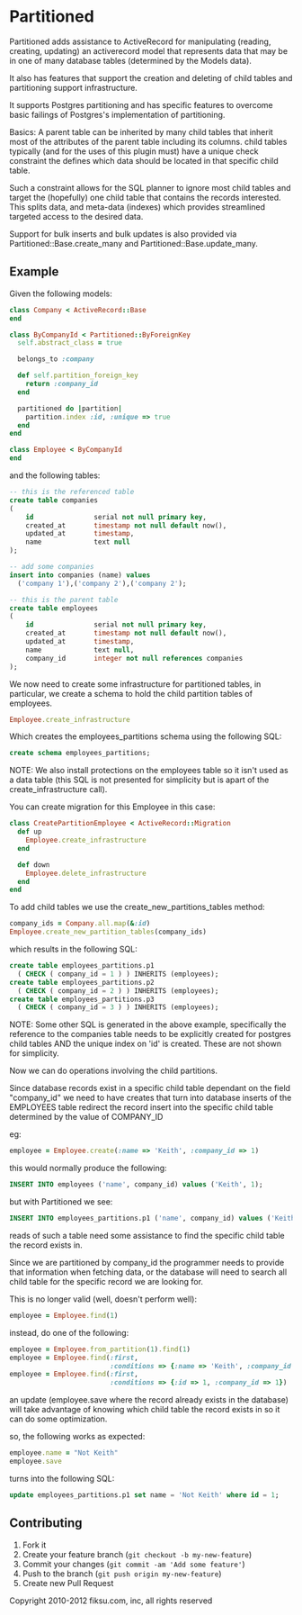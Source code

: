 # Partitioned

Partitioned adds assistance to ActiveRecord for manipulating (reading,
creating, updating) an activerecord model that represents data that
may be in one of many database tables (determined by the Models data).

It also has features that support the creation and deleting of child
tables and partitioning support infrastructure.

It supports Postgres partitioning and has specific features to
overcome basic failings of Postgres's implementation of partitioning.

Basics:
A parent table can be inherited by many child tables that inherit most
of the attributes of the parent table including its columns.  child
tables typically (and for the uses of this plugin must) have a unique
check constraint the defines which data should be located in that
specific child table.

Such a constraint allows for the SQL planner to ignore most child
tables and target the (hopefully) one child table that contains the
records interested.  This splits data, and meta-data (indexes) which
provides streamlined targeted access to the desired data.

Support for bulk inserts and bulk updates is also provided via
Partitioned::Base.create_many and Partitioned::Base.update_many.

## Example


Given the following models:

```ruby
class Company < ActiveRecord::Base
end

class ByCompanyId < Partitioned::ByForeignKey
  self.abstract_class = true

  belongs_to :company

  def self.partition_foreign_key
    return :company_id
  end

  partitioned do |partition|
    partition.index :id, :unique => true
  end
end

class Employee < ByCompanyId
end
```

and the following tables:

```sql
-- this is the referenced table
create table companies
(
    id               serial not null primary key,
    created_at       timestamp not null default now(),
    updated_at       timestamp,
    name             text null
);

-- add some companies
insert into companies (name) values
  ('company 1'),('company 2'),('company 2');

-- this is the parent table
create table employees
(
    id               serial not null primary key,
    created_at       timestamp not null default now(),
    updated_at       timestamp,
    name             text null,
    company_id       integer not null references companies
);
```

We now need to create some infrastructure for partitioned tables,
in particular, we create a schema to hold the child partition
tables of employees.

```ruby
Employee.create_infrastructure
```

Which creates the employees_partitions schema using the following SQL:

```sql
create schema employees_partitions;
```

NOTE: We also install protections on the employees table so it isn't
used as a data table (this SQL is not presented for simplicity but is
apart of the create_infrastructure call).

You can create migration for this Employee in this case:

```ruby
class CreatePartitionEmployee < ActiveRecord::Migration
  def up
    Employee.create_infrastructure
  end

  def down
    Employee.delete_infrastructure
  end
end
```

To add child tables we use the create_new_partitions_tables method:

```ruby
company_ids = Company.all.map(&:id)
Employee.create_new_partition_tables(company_ids)
```

which results in the following SQL:

```sql
create table employees_partitions.p1
  ( CHECK ( company_id = 1 ) ) INHERITS (employees);
create table employees_partitions.p2
  ( CHECK ( company_id = 2 ) ) INHERITS (employees);
create table employees_partitions.p3
  ( CHECK ( company_id = 3 ) ) INHERITS (employees);
```

NOTE: Some other SQL is generated in the above example, specifically
the reference to the companies table needs to be explicitly created
for postgres child tables AND the unique index on 'id' is created.
These are not shown for simplicity.

Now we can do operations involving the child partitions.

Since database records exist in a specific child table dependant on
the field "company_id" we need to have creates that turn into database
inserts of the EMPLOYEES table redirect the record insert into the
specific child table determined by the value of COMPANY_ID

eg:

```ruby
employee = Employee.create(:name => 'Keith', :company_id => 1)
```

this would normally produce the following:

```sql
INSERT INTO employees ('name', company_id) values ('Keith', 1);
```

but with Partitioned we see:

```sql
INSERT INTO employees_partitions.p1 ('name', company_id) values ('Keith', 1);
```

reads of such a table need some assistance to find the specific child
table the record exists in.

Since we are partitioned by company_id the programmer needs to provide
that information when fetching data, or the database will need to
search all child table for the specific record we are looking for.

This is no longer valid (well, doesn't perform well):

```ruby
employee = Employee.find(1)
```

instead, do one of the following:

```ruby
employee = Employee.from_partition(1).find(1)
employee = Employee.find(:first,
                         :conditions => {:name => 'Keith', :company_id => 1})
employee = Employee.find(:first,
                         :conditions => {:id => 1, :company_id => 1})
```

an update (employee.save where the record already exists in the
database) will take advantage of knowing which child table the record
exists in so it can do some optimization.

so, the following works as expected:

```ruby
employee.name = "Not Keith"
employee.save
```

turns into the following SQL:

```sql
update employees_partitions.p1 set name = 'Not Keith' where id = 1;
```

## Contributing

1. Fork it
2. Create your feature branch (`git checkout -b my-new-feature`)
3. Commit your changes (`git commit -am 'Add some feature'`)
4. Push to the branch (`git push origin my-new-feature`)
5. Create new Pull Request

Copyright 2010-2012 fiksu.com, inc, all rights reserved
